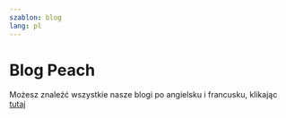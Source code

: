 ```yaml
---
szablon: blog
lang: pl
---
```


# Blog Peach

Możesz znaleźć wszystkie nasze blogi po angielsku i francusku, klikając [tutaj](https://peachbitcoin.com/blog)
